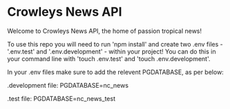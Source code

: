 # Crowleys News API

Welcome to Crowleys News API, the home of passion tropical news!

To use this repo you will need to run 'npm install' and create two .env files - '.env.test' and '.env.development' - within your project!
You can do this in your command line with 'touch .env.test' and 'touch .env.development'.

In your .env files make sure to add the relevent PGDATABASE, as per below:

.development file:
PGDATABASE=nc_news

.test file:
PGDATABASE=nc_news_test
